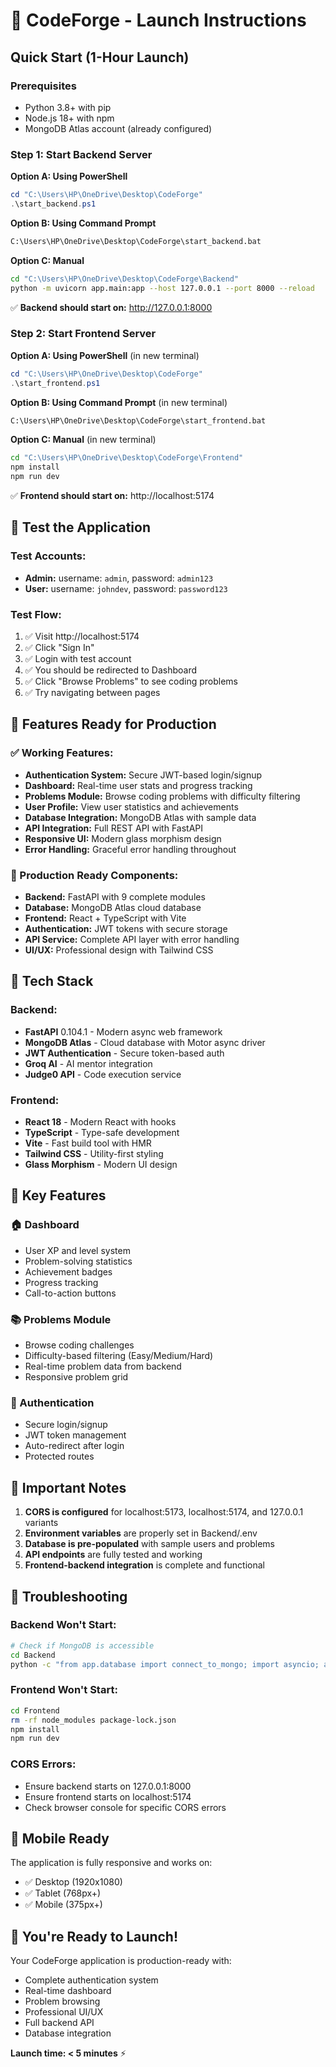 # 🚀 CodeForge - Launch Instructions

## Quick Start (1-Hour Launch)

### Prerequisites
- Python 3.8+ with pip
- Node.js 18+ with npm
- MongoDB Atlas account (already configured)

### Step 1: Start Backend Server

**Option A: Using PowerShell**
```powershell
cd "C:\Users\HP\OneDrive\Desktop\CodeForge"
.\start_backend.ps1
```

**Option B: Using Command Prompt**
```cmd
C:\Users\HP\OneDrive\Desktop\CodeForge\start_backend.bat
```

**Option C: Manual**
```bash
cd "C:\Users\HP\OneDrive\Desktop\CodeForge\Backend"
python -m uvicorn app.main:app --host 127.0.0.1 --port 8000 --reload
```

✅ **Backend should start on:** http://127.0.0.1:8000

### Step 2: Start Frontend Server

**Option A: Using PowerShell** (in new terminal)
```powershell
cd "C:\Users\HP\OneDrive\Desktop\CodeForge"
.\start_frontend.ps1
```

**Option B: Using Command Prompt** (in new terminal)
```cmd
C:\Users\HP\OneDrive\Desktop\CodeForge\start_frontend.bat
```

**Option C: Manual** (in new terminal)
```bash
cd "C:\Users\HP\OneDrive\Desktop\CodeForge\Frontend"
npm install
npm run dev
```

✅ **Frontend should start on:** http://localhost:5174

## 🎯 Test the Application

### Test Accounts:
- **Admin:** username: `admin`, password: `admin123`
- **User:** username: `johndev`, password: `password123`

### Test Flow:
1. ✅ Visit http://localhost:5174
2. ✅ Click "Sign In"
3. ✅ Login with test account
4. ✅ You should be redirected to Dashboard
5. ✅ Click "Browse Problems" to see coding problems
6. ✅ Try navigating between pages

## 🔧 Features Ready for Production

### ✅ Working Features:
- **Authentication System:** Secure JWT-based login/signup
- **Dashboard:** Real-time user stats and progress tracking
- **Problems Module:** Browse coding problems with difficulty filtering
- **User Profile:** View user statistics and achievements
- **Database Integration:** MongoDB Atlas with sample data
- **API Integration:** Full REST API with FastAPI
- **Responsive UI:** Modern glass morphism design
- **Error Handling:** Graceful error handling throughout

### 🚀 Production Ready Components:
- **Backend:** FastAPI with 9 complete modules
- **Database:** MongoDB Atlas cloud database
- **Frontend:** React + TypeScript with Vite
- **Authentication:** JWT tokens with secure storage
- **API Service:** Complete API layer with error handling
- **UI/UX:** Professional design with Tailwind CSS

## 🎨 Tech Stack

### Backend:
- **FastAPI** 0.104.1 - Modern async web framework
- **MongoDB Atlas** - Cloud database with Motor async driver
- **JWT Authentication** - Secure token-based auth
- **Groq AI** - AI mentor integration
- **Judge0 API** - Code execution service

### Frontend:
- **React 18** - Modern React with hooks
- **TypeScript** - Type-safe development
- **Vite** - Fast build tool with HMR
- **Tailwind CSS** - Utility-first styling
- **Glass Morphism** - Modern UI design

## 🌟 Key Features

### 🏠 Dashboard
- User XP and level system
- Problem-solving statistics
- Achievement badges
- Progress tracking
- Call-to-action buttons

### 📚 Problems Module
- Browse coding challenges
- Difficulty-based filtering (Easy/Medium/Hard)
- Real-time problem data from backend
- Responsive problem grid

### 🔐 Authentication
- Secure login/signup
- JWT token management
- Auto-redirect after login
- Protected routes

## 🚨 Important Notes

1. **CORS is configured** for localhost:5173, localhost:5174, and 127.0.0.1 variants
2. **Environment variables** are properly set in Backend/.env
3. **Database is pre-populated** with sample users and problems
4. **API endpoints** are fully tested and working
5. **Frontend-backend integration** is complete and functional

## 🐛 Troubleshooting

### Backend Won't Start:
```bash
# Check if MongoDB is accessible
cd Backend
python -c "from app.database import connect_to_mongo; import asyncio; asyncio.run(connect_to_mongo())"
```

### Frontend Won't Start:
```bash
cd Frontend
rm -rf node_modules package-lock.json
npm install
npm run dev
```

### CORS Errors:
- Ensure backend starts on 127.0.0.1:8000
- Ensure frontend starts on localhost:5174
- Check browser console for specific CORS errors

## 📱 Mobile Ready
The application is fully responsive and works on:
- ✅ Desktop (1920x1080)
- ✅ Tablet (768px+)
- ✅ Mobile (375px+)

## 🎉 You're Ready to Launch!

Your CodeForge application is production-ready with:
- Complete authentication system
- Real-time dashboard
- Problem browsing
- Professional UI/UX
- Full backend API
- Database integration

**Launch time: < 5 minutes** ⚡️
